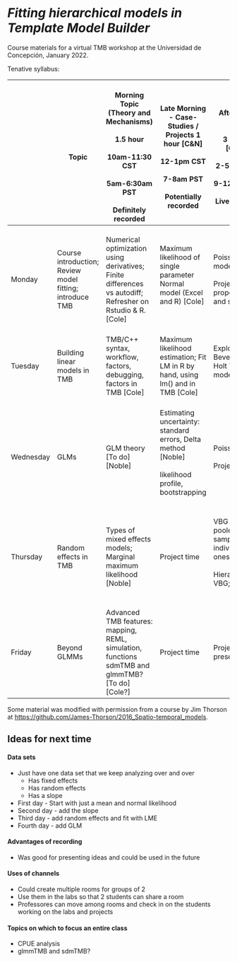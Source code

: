 # *Fitting hierarchical models in Template Model Builder*

Course materials for a virtual TMB workshop at the Universidad de Concepción,
January 2022.


Tenative syllabus:

|    <br>     |    <br>Topic    |    <br>Morning Topic (Theory and   Mechanisms)<br>   <br>1.5 hour<br>   <br>10am-11:30 CST<br>   <br>5am-6:30am PST<br>   <br>Definitely recorded    |    <br>Late Morning - Case-Studies / Projects   1 hour [C&N]<br>   <br>12-1pm CST<br>   <br>7-8am PST<br>   <br>Potentially recorded    |    <br>Afternoon Lab<br>   <br>3 hours [C&N]<br>   <br>2-5pm CST<br>   <br>9-12pm PST<br>   <br>Live –virtual    |
|---|---|---|---|---|
|    <br>Monday    |    <br>Course introduction; Review model fitting; introduce TMB    |    <br>Numerical optimization using derivatives; Finite differences vs   autodiff; Refresher on Rstudio & R. [Cole]    |    <br>Maximum likelihood of single parameter Normal model (Excel and R)   [Cole]<br>   <br>     |    <br>Poisson model<br>   <br>Project time: proposals and scope    |
|    <br>Tuesday    |    <br>Building linear models in TMB    |    <br>TMB/C++ syntax, workflow, factors, debugging, factors in TMB [Cole]    |    <br>Maximum likelihood estimation; Fit LM in R by hand, using lm() and in   TMB [Cole]    |    <br>Exploring Beverton-Holt TMB model<br>   <br>     |
|    <br>Wednesday    |    <br>GLMs    |    <br>GLM theory [To   do] [Noble]    |    <br>Estimating uncertainty: standard errors, Delta method [Noble]<br>   <br>likelihood profile, bootstrapping <br>   <br>     |    <br>Poisson GLM<br>   <br>Project time    |
|    <br>Thursday    |    <br>Random effects in TMB     |    <br>Types of mixed effects models; Marginal maximum likelihood [Noble]    |    <br>Project time    |    <br>VBG for pooled samples and individual ones;<br>   <br>Hierarchical VBG; <br>   <br>     |
|    <br>Friday    |    <br>Beyond GLMMs    |    <br>Advanced TMB features: mapping, REML, simulation, functions <br> sdmTMB and   glmmTMB? [To do] [Cole?]    |    <br>Project time    |    <br>Project presentations    |



Some material was modified with permission from a course by Jim Thorson at
https://github.com/James-Thorson/2016_Spatio-temporal_models. 



 

## Ideas for next time

#### Data sets

* Just have one data set that we keep analyzing over and over
  * Has fixed effects
  * Has random effects
  * Has a slope
* First day - Start with just a mean and normal likelihood
* Second day - add the slope
* Third day - add random effects and fit with LME
* Fourth day - add GLM 

#### Advantages of recording

* Was good for presenting ideas and could be used in the future 

#### Uses of channels

* Could create multiple rooms for groups of 2 
* Use them in the labs so that 2 students can share a room
* Professores can move among rooms and check in on the students working on the labs and projects

#### Topics on which to focus an entire class

* CPUE analysis 
* glmmTMB and sdmTMB?

